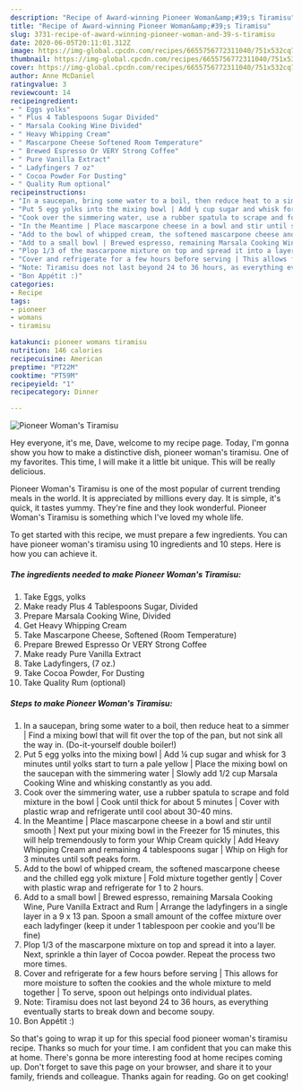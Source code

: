 ```yaml
---
description: "Recipe of Award-winning Pioneer Woman&amp;#39;s Tiramisu"
title: "Recipe of Award-winning Pioneer Woman&amp;#39;s Tiramisu"
slug: 3731-recipe-of-award-winning-pioneer-woman-and-39-s-tiramisu
date: 2020-06-05T20:11:01.312Z
image: https://img-global.cpcdn.com/recipes/6655756772311040/751x532cq70/pioneer-womans-tiramisu-recipe-main-photo.jpg
thumbnail: https://img-global.cpcdn.com/recipes/6655756772311040/751x532cq70/pioneer-womans-tiramisu-recipe-main-photo.jpg
cover: https://img-global.cpcdn.com/recipes/6655756772311040/751x532cq70/pioneer-womans-tiramisu-recipe-main-photo.jpg
author: Anne McDaniel
ratingvalue: 3
reviewcount: 14
recipeingredient:
- " Eggs yolks"
- " Plus 4 Tablespoons Sugar Divided"
- " Marsala Cooking Wine Divided"
- " Heavy Whipping Cream"
- " Mascarpone Cheese Softened Room Temperature"
- " Brewed Espresso Or VERY Strong Coffee"
- " Pure Vanilla Extract"
- " Ladyfingers 7 oz"
- " Cocoa Powder For Dusting"
- " Quality Rum optional"
recipeinstructions:
- "In a saucepan, bring some water to a boil, then reduce heat to a simmer | Find a mixing bowl that will fit over the top of the pan, but not sink all the way in. (Do-it-yourself double boiler!)"
- "Put 5 egg yolks into the mixing bowl | Add ¼ cup sugar and whisk for 3 minutes until yolks start to turn a pale yellow | Place the mixing bowl on the saucepan with the simmering water | Slowly add 1/2 cup Marsala Cooking Wine and whisking constantly as you add."
- "Cook over the simmering water, use a rubber spatula to scrape and fold mixture in the bowl | Cook until thick for about 5 minutes | Cover with plastic wrap and refrigerate until cool about 30-40 mins."
- "In the Meantime | Place mascarpone cheese in a bowl and stir until smooth | Next put your mixing bowl in the Freezer for 15 minutes, this will help tremendously to form your Whip Cream quickly | Add Heavy Whipping Cream and remaining 4 tablespoons sugar | Whip on High for 3 minutes until soft peaks form."
- "Add to the bowl of whipped cream, the softened mascarpone cheese and the chilled egg yolk mixture | Fold mixture together gently | Cover with plastic wrap and refrigerate for 1 to 2 hours."
- "Add to a small bowl | Brewed espresso, remaining Marsala Cooking Wine, Pure Vanilla Extract and Rum | Arrange the ladyfingers in a single layer in a 9 x 13 pan. Spoon a small amount of the coffee mixture over each ladyfinger (keep it under 1 tablespoon per cookie and you&#39;ll be fine)"
- "Plop 1/3 of the mascarpone mixture on top and spread it into a layer. Next, sprinkle a thin layer of Cocoa powder. Repeat the process two more times."
- "Cover and refrigerate for a few hours before serving | This allows for more moisture to soften the cookies and the whole mixture to meld together | To serve, spoon out helpings onto individual plates."
- "Note: Tiramisu does not last beyond 24 to 36 hours, as everything eventually starts to break down and become soupy."
- "Bon Appétit :)"
categories:
- Recipe
tags:
- pioneer
- womans
- tiramisu

katakunci: pioneer womans tiramisu 
nutrition: 146 calories
recipecuisine: American
preptime: "PT22M"
cooktime: "PT59M"
recipeyield: "1"
recipecategory: Dinner

---
```



![Pioneer Woman&#39;s Tiramisu](https://img-global.cpcdn.com/recipes/6655756772311040/751x532cq70/pioneer-womans-tiramisu-recipe-main-photo.jpg)

Hey everyone, it's me, Dave, welcome to my recipe page. Today, I'm gonna show you how to make a distinctive dish, pioneer woman&#39;s tiramisu. One of my favorites. This time, I will make it a little bit unique. This will be really delicious.



Pioneer Woman&#39;s Tiramisu is one of the most popular of current trending meals in the world. It is appreciated by millions every day. It is simple, it's quick, it tastes yummy. They're fine and they look wonderful. Pioneer Woman&#39;s Tiramisu is something which I've loved my whole life.


To get started with this recipe, we must prepare a few ingredients. You can have pioneer woman&#39;s tiramisu using 10 ingredients and 10 steps. Here is how you can achieve it.

<!--inarticleads1-->

##### The ingredients needed to make Pioneer Woman&#39;s Tiramisu:

1. Take  Eggs, yolks
1. Make ready  Plus 4 Tablespoons Sugar, Divided
1. Prepare  Marsala Cooking Wine, Divided
1. Get  Heavy Whipping Cream
1. Take  Mascarpone Cheese, Softened (Room Temperature)
1. Prepare  Brewed Espresso Or VERY Strong Coffee
1. Make ready  Pure Vanilla Extract
1. Take  Ladyfingers, (7 oz.)
1. Take  Cocoa Powder, For Dusting
1. Take  Quality Rum (optional)




<!--inarticleads2-->

##### Steps to make Pioneer Woman&#39;s Tiramisu:

1. In a saucepan, bring some water to a boil, then reduce heat to a simmer | Find a mixing bowl that will fit over the top of the pan, but not sink all the way in. (Do-it-yourself double boiler!)
1. Put 5 egg yolks into the mixing bowl | Add ¼ cup sugar and whisk for 3 minutes until yolks start to turn a pale yellow | Place the mixing bowl on the saucepan with the simmering water | Slowly add 1/2 cup Marsala Cooking Wine and whisking constantly as you add.
1. Cook over the simmering water, use a rubber spatula to scrape and fold mixture in the bowl | Cook until thick for about 5 minutes | Cover with plastic wrap and refrigerate until cool about 30-40 mins.
1. In the Meantime | Place mascarpone cheese in a bowl and stir until smooth | Next put your mixing bowl in the Freezer for 15 minutes, this will help tremendously to form your Whip Cream quickly | Add Heavy Whipping Cream and remaining 4 tablespoons sugar | Whip on High for 3 minutes until soft peaks form.
1. Add to the bowl of whipped cream, the softened mascarpone cheese and the chilled egg yolk mixture | Fold mixture together gently | Cover with plastic wrap and refrigerate for 1 to 2 hours.
1. Add to a small bowl | Brewed espresso, remaining Marsala Cooking Wine, Pure Vanilla Extract and Rum | Arrange the ladyfingers in a single layer in a 9 x 13 pan. Spoon a small amount of the coffee mixture over each ladyfinger (keep it under 1 tablespoon per cookie and you&#39;ll be fine)
1. Plop 1/3 of the mascarpone mixture on top and spread it into a layer. Next, sprinkle a thin layer of Cocoa powder. Repeat the process two more times.
1. Cover and refrigerate for a few hours before serving | This allows for more moisture to soften the cookies and the whole mixture to meld together | To serve, spoon out helpings onto individual plates.
1. Note: Tiramisu does not last beyond 24 to 36 hours, as everything eventually starts to break down and become soupy.
1. Bon Appétit :)




So that's going to wrap it up for this special food pioneer woman&#39;s tiramisu recipe. Thanks so much for your time. I am confident that you can make this at home. There's gonna be more interesting food at home recipes coming up. Don't forget to save this page on your browser, and share it to your family, friends and colleague. Thanks again for reading. Go on get cooking!
